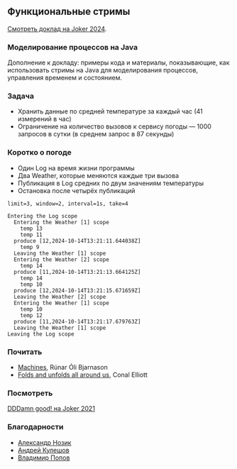 ## Функциональные стримы

[Смотреть доклад на Joker 2024](https://vkvideo.ru/video-796_456240559).

### Моделирование процессов на Java
Дополнение к докладу: примеры кода и материалы, показывающие, как использовать стримы на Java для моделирования процессов, управления временем и состоянием.

### Задача
* Хранить данные по средней температуре за каждый час (41 измерений в час)
* Ограничение на количество вызовов к сервису погоды — 1000 запросов в сутки (в среднем запрос в 87 секунды)

### Коротко о погоде
* Один Log на время жизни программы
* Два Weather, которые меняются каждые три вызова
* Публикация в Log средних по двум значениям температуры
* Остановка после четырёх публикаций

```
limit=3, window=2, interval=1s, take=4

Entering the Log scope
  Entering the Weather [1] scope
    temp 13
    temp 11
  produce [12,2024-10-14T13:21:11.644038Z]
    temp 9
  Leaving the Weather [1] scope
  Entering the Weather [2] scope
    temp 14
  produce [11,2024-10-14T13:21:13.664125Z]
    temp 14
    temp 10
  produce [12,2024-10-14T13:21:15.671659Z]
  Leaving the Weather [2] scope
  Entering the Weather [1] scope
    temp 10
    temp 12
  produce [11,2024-10-14T13:21:17.679763Z]
  Leaving the Weather [1] scope
Leaving the Log scope
```

### Почитать
* [Machines](https://disk.yandex.ru/i/xEKEJZ5xJAsx2w), Rúnar Óli Bjarnason
* [Folds and unfolds all around us](http://conal.net/talks/folds-and-unfolds.pdf), Conal Elliott

### Посмотреть
[DDDamn good! на Joker 2021](https://vkvideo.ru/video-796_456240246)

### Благодарности
* [Александр Нозик](https://jokerconf.com/persons/c40622f2dc3a44169290f05771792410/)
* [Андрей Кулешов](https://jokerconf.com/persons/7516f53351294c259e57faf8a41d4c6a/)
* [Владимир Попов](https://jokerconf.com/archive/2021/persons/2krs7jv9njfoh4bf0lmi5p/)
